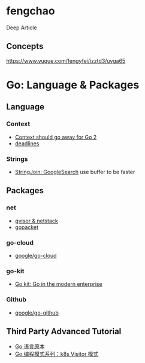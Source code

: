 # fengchao
Deep Article

## Concepts
https://www.yuque.com/fengyfei/izztd3/uvga65

# Go: Language &amp; Packages

## Language
### Context

- [Context should go away for Go 2](https://faiface.github.io/post/context-should-go-away-go2/)
- [deadlines](https://grpc.io/blog/deadlines/?source=post_page---------------------------)
<a name="Jkm1B"></a>
### Strings

- [StringJoin: GoogleSearch](https://www.google.com/search?q=Go+Stringjoin&oq=Go+Stringjoin&aqs=chrome..69i57j0i13l2j0i8i13i30j69i64l2.4210j0j1&sourceid=chrome&ie=UTF-8) use buffer to be faster



<a name="Packages"></a>
## Packages
<a name="Xg2yd"></a>
### net

- [gvisor & netstack](https://github.com/google/gvisor)
- [gopacket](https://github.com/google/gopacket)
<a name="a5aGK"></a>
### go-cloud

- [google/go-cloud](https://github.com/google/go-cloud)
<a name="go-kit"></a>
### go-kit

- [Go kit: Go in the modern enterprise](https://peter.bourgon.org/go-kit/)
<a name="1o5E7"></a>
### Github

- [google/go-github](https://github.com/google/go-github)


## Third Party Advanced Tutorial

- [Go 语言原本](https://golang.design/under-the-hood)
- [Go 编程模式系列：k8s Visitor 模式](https://coolshell.cn/articles/21128.html)
